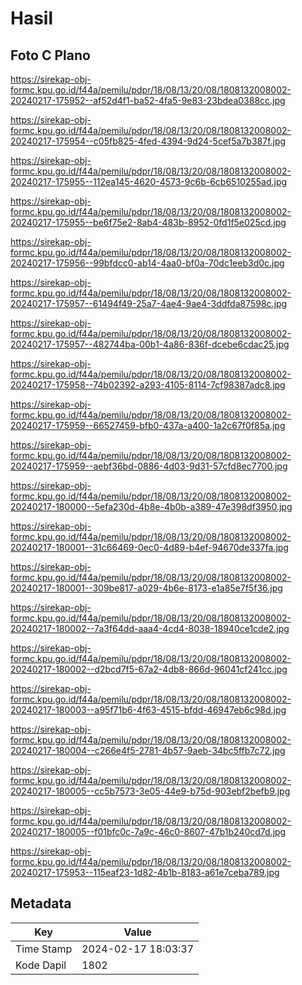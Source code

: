 # Hasil

## Foto C Plano

https://sirekap-obj-formc.kpu.go.id/f44a/pemilu/pdpr/18/08/13/20/08/1808132008002-20240217-175952--af52d4f1-ba52-4fa5-9e83-23bdea0388cc.jpg

https://sirekap-obj-formc.kpu.go.id/f44a/pemilu/pdpr/18/08/13/20/08/1808132008002-20240217-175954--c05fb825-4fed-4394-9d24-5cef5a7b387f.jpg

https://sirekap-obj-formc.kpu.go.id/f44a/pemilu/pdpr/18/08/13/20/08/1808132008002-20240217-175955--112ea145-4620-4573-9c6b-6cb6510255ad.jpg

https://sirekap-obj-formc.kpu.go.id/f44a/pemilu/pdpr/18/08/13/20/08/1808132008002-20240217-175955--be6f75e2-8ab4-483b-8952-0fd1f5e025cd.jpg

https://sirekap-obj-formc.kpu.go.id/f44a/pemilu/pdpr/18/08/13/20/08/1808132008002-20240217-175956--99bfdcc0-ab14-4aa0-bf0a-70dc1eeb3d0c.jpg

https://sirekap-obj-formc.kpu.go.id/f44a/pemilu/pdpr/18/08/13/20/08/1808132008002-20240217-175957--61494f49-25a7-4ae4-9ae4-3ddfda87598c.jpg

https://sirekap-obj-formc.kpu.go.id/f44a/pemilu/pdpr/18/08/13/20/08/1808132008002-20240217-175957--482744ba-00b1-4a86-836f-dcebe6cdac25.jpg

https://sirekap-obj-formc.kpu.go.id/f44a/pemilu/pdpr/18/08/13/20/08/1808132008002-20240217-175958--74b02392-a293-4105-8114-7cf98387adc8.jpg

https://sirekap-obj-formc.kpu.go.id/f44a/pemilu/pdpr/18/08/13/20/08/1808132008002-20240217-175959--66527459-bfb0-437a-a400-1a2c67f0f85a.jpg

https://sirekap-obj-formc.kpu.go.id/f44a/pemilu/pdpr/18/08/13/20/08/1808132008002-20240217-175959--aebf36bd-0886-4d03-9d31-57cfd8ec7700.jpg

https://sirekap-obj-formc.kpu.go.id/f44a/pemilu/pdpr/18/08/13/20/08/1808132008002-20240217-180000--5efa230d-4b8e-4b0b-a389-47e398df3950.jpg

https://sirekap-obj-formc.kpu.go.id/f44a/pemilu/pdpr/18/08/13/20/08/1808132008002-20240217-180001--31c66469-0ec0-4d89-b4ef-94670de337fa.jpg

https://sirekap-obj-formc.kpu.go.id/f44a/pemilu/pdpr/18/08/13/20/08/1808132008002-20240217-180001--309be817-a029-4b6e-8173-e1a85e7f5f36.jpg

https://sirekap-obj-formc.kpu.go.id/f44a/pemilu/pdpr/18/08/13/20/08/1808132008002-20240217-180002--7a3f64dd-aaa4-4cd4-8038-18940ce1cde2.jpg

https://sirekap-obj-formc.kpu.go.id/f44a/pemilu/pdpr/18/08/13/20/08/1808132008002-20240217-180002--d2bcd7f5-67a2-4db8-866d-96041cf241cc.jpg

https://sirekap-obj-formc.kpu.go.id/f44a/pemilu/pdpr/18/08/13/20/08/1808132008002-20240217-180003--a95f71b6-4f63-4515-bfdd-46947eb6c98d.jpg

https://sirekap-obj-formc.kpu.go.id/f44a/pemilu/pdpr/18/08/13/20/08/1808132008002-20240217-180004--c266e4f5-2781-4b57-9aeb-34bc5ffb7c72.jpg

https://sirekap-obj-formc.kpu.go.id/f44a/pemilu/pdpr/18/08/13/20/08/1808132008002-20240217-180005--cc5b7573-3e05-44e9-b75d-903ebf2befb9.jpg

https://sirekap-obj-formc.kpu.go.id/f44a/pemilu/pdpr/18/08/13/20/08/1808132008002-20240217-180005--f01bfc0c-7a9c-46c0-8607-47b1b240cd7d.jpg

https://sirekap-obj-formc.kpu.go.id/f44a/pemilu/pdpr/18/08/13/20/08/1808132008002-20240217-175953--115eaf23-1d82-4b1b-8183-a61e7ceba789.jpg


## Metadata

| Key        | Value               |
| ---------- | ------------------- |
| Time Stamp | 2024-02-17 18:03:37 |
| Kode Dapil | 1802                |



